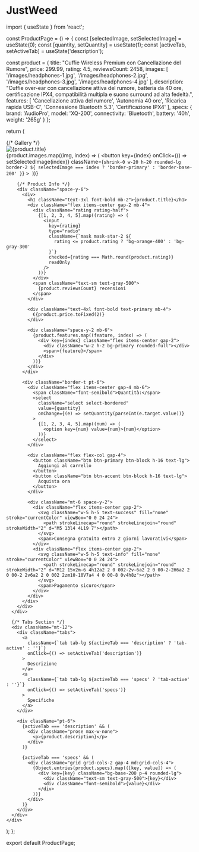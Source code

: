 # JustWeed


import { useState } from 'react';

const ProductPage = () => {
  const [selectedImage, setSelectedImage] = useState(0);
  const [quantity, setQuantity] = useState(1);
  const [activeTab, setActiveTab] = useState('description');

  const product = {
    title: "Cuffie Wireless Premium con Cancellazione del Rumore",
    price: 299.99,
    rating: 4.5,
    reviewsCount: 2458,
    images: [
      '/images/headphones-1.jpg',
      '/images/headphones-2.jpg',
      '/images/headphones-3.jpg',
      '/images/headphones-4.jpg'
    ],
    description: "Cuffie over-ear con cancellazione attiva del rumore, batteria da 40 ore, certificazione IPX4, compatibilità multipla e suono surround ad alta fedeltà.",
    features: [
      'Cancellazione attiva del rumore',
      'Autonomia 40 ore',
      'Ricarica rapida USB-C',
      'Connessione Bluetooth 5.3',
      'Certificazione IPX4'
    ],
    specs: {
      brand: 'AudioPro',
      model: 'XQ-200',
      connectivity: 'Bluetooth',
      battery: '40h',
      weight: '265g'
    }
  };

  return (
    <div className="container mx-auto px-4 py-8 max-w-7xl">
      <div className="grid grid-cols-1 lg:grid-cols-2 gap-8">
        {/* Gallery */}
        <div className="flex flex-col gap-4">
          <div className="aspect-square bg-base-200 rounded-xl p-4">
            <img 
              src={product.images[selectedImage]} 
              alt={product.title}
              className="w-full h-full object-contain"
            />
          </div>
          <div className="flex gap-2 overflow-x-auto pb-2">
            {product.images.map((img, index) => (
              <button
                key={index}
                onClick={() => setSelectedImage(index)}
                className={`shrink-0 w-20 h-20 rounded-lg border-2 ${
                  selectedImage === index ? 'border-primary' : 'border-base-200'
                }`}
              >
                <img src={img} alt="" className="w-full h-full object-cover rounded-md" />
              </button>
            ))}
          </div>
        </div>

        {/* Product Info */}
        <div className="space-y-6">
          <div>
            <h1 className="text-3xl font-bold mb-2">{product.title}</h1>
            <div className="flex items-center gap-2 mb-4">
              <div className="rating rating-half">
                {[1, 2, 3, 4, 5].map((rating) => (
                  <input
                    key={rating}
                    type="radio"
                    className={`mask mask-star-2 ${
                      rating <= product.rating ? 'bg-orange-400' : 'bg-gray-300'
                    }`}
                    checked={rating === Math.round(product.rating)}
                    readOnly
                  />
                ))}
              </div>
              <span className="text-sm text-gray-500">
                {product.reviewsCount} recensioni
              </span>
            </div>
            
            <div className="text-4xl font-bold text-primary mb-4">
              €{product.price.toFixed(2)}
            </div>

            <div className="space-y-2 mb-6">
              {product.features.map((feature, index) => (
                <div key={index} className="flex items-center gap-2">
                  <div className="w-2 h-2 bg-primary rounded-full"></div>
                  <span>{feature}</span>
                </div>
              ))}
            </div>
          </div>

          <div className="border-t pt-6">
            <div className="flex items-center gap-4 mb-6">
              <span className="font-semibold">Quantità:</span>
              <select 
                className="select select-bordered"
                value={quantity}
                onChange={(e) => setQuantity(parseInt(e.target.value))}
              >
                {[1, 2, 3, 4, 5].map((num) => (
                  <option key={num} value={num}>{num}</option>
                ))}
              </select>
            </div>

            <div className="flex flex-col gap-4">
              <button className="btn btn-primary btn-block h-16 text-lg">
                Aggiungi al carrello
              </button>
              <button className="btn btn-accent btn-block h-16 text-lg">
                Acquista ora
              </button>
            </div>

            <div className="mt-6 space-y-2">
              <div className="flex items-center gap-2">
                <svg className="w-5 h-5 text-success" fill="none" stroke="currentColor" viewBox="0 0 24 24">
                  <path strokeLinecap="round" strokeLinejoin="round" strokeWidth="2" d="M5 13l4 4L19 7"></path>
                </svg>
                <span>Consegna gratuita entro 2 giorni lavorativi</span>
              </div>
              <div className="flex items-center gap-2">
                <svg className="w-5 h-5 text-info" fill="none" stroke="currentColor" viewBox="0 0 24 24">
                  <path strokeLinecap="round" strokeLinejoin="round" strokeWidth="2" d="M12 15v2m-6 4h12a2 2 0 002-2v-6a2 2 0 00-2-2H6a2 2 0 00-2 2v6a2 2 0 002 2zm10-10V7a4 4 0 00-8 0v4h8z"></path>
                </svg>
                <span>Pagamento sicuro</span>
              </div>
            </div>
          </div>
        </div>
      </div>

      {/* Tabs Section */}
      <div className="mt-12">
        <div className="tabs">
          <a 
            className={`tab tab-lg ${activeTab === 'description' ? 'tab-active' : ''}`}
            onClick={() => setActiveTab('description')}
          >
            Descrizione
          </a> 
          <a 
            className={`tab tab-lg ${activeTab === 'specs' ? 'tab-active' : ''}`}
            onClick={() => setActiveTab('specs')}
          >
            Specifiche
          </a>
        </div>

        <div className="pt-6">
          {activeTab === 'description' && (
            <div className="prose max-w-none">
              <p>{product.description}</p>
            </div>
          )}

          {activeTab === 'specs' && (
            <div className="grid grid-cols-2 gap-4 md:grid-cols-4">
              {Object.entries(product.specs).map(([key, value]) => (
                <div key={key} className="bg-base-200 p-4 rounded-lg">
                  <div className="text-sm text-gray-500">{key}</div>
                  <div className="font-semibold">{value}</div>
                </div>
              ))}
            </div>
          )}
        </div>
      </div>
    </div>
  );
};

export default ProductPage;